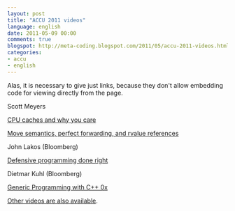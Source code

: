 ```yaml
---
layout: post
title: "ACCU 2011 videos"
language: english
date: 2011-05-09 00:00
comments: true
blogspot: http://meta-coding.blogspot.com/2011/05/accu-2011-videos.html
categories: 
- accu
- english
---
```

Alas, it is necessary to give just links, because they don't allow embedding code for viewing directly from the page.

Scott Meyers

[CPU caches and why you care][]

[CPU caches and why you care]: http://skillsmatter.com/podcast/home/cpu-caches-and-why-you-care

[Move semantics, perfect forwarding, and rvalue references][]

[Move semantics, perfect forwarding, and rvalue references]: http://skillsmatter.com/podcast/home/move-semanticsperfect-forwarding-and-rvalue-references

John Lakos (Bloomberg)

[Defensive programming done right][]

[Defensive programming done right]: http://skillsmatter.com/podcast/home/defensive-programming-done-right

Dietmar Kuhl (Bloomberg)

[Generic Programming with C++ 0x][]

[Generic Programming with C++ 0x]: http://skillsmatter.com/podcast/home/generic-programming-with-c-plus-plus-0x

[Other videos are also available][All videos].

[All videos]: http://skillsmatter.com/event/home/accu-2011
